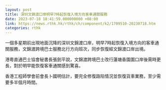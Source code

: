 ```yaml
---
layout: post
title: 深圳文錦渡口岸明早7時起恢復入境方向客車通關服務
date: 2023-07-18 18:41:59.000000000 +08:00
link: https://news.rthk.hk/rthk/ch/component/k2/1709510-20230718.htm
categories: rthk
---
```


一個多星期前出現地面沉降的深圳文錦渡口岸，明早7時起恢復入境方向的客車通關服務，文錦渡跨境巴士服務北行方向班次，同步恢復經文錦渡口岸出境。

港粵直通巴士協會秘書長張劍平說，文錦渡跨境巴士改行蓮塘香園圍口岸後需時更長，對於明早能恢復客車通關感到驚喜。

香港工程師學會前會長卜國明估計，要完全修復路陷情況並恢復貨車業務，至少需要多半個月時間。
